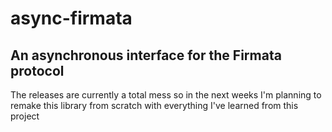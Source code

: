 # async-firmata

## An asynchronous interface for the Firmata protocol

The releases are currently a total mess so in the next weeks I'm planning to remake this library from scratch with everything I've learned from this project
